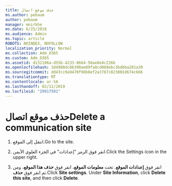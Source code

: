 ```yaml
---
title: حذف موقع اتصال
ms.author: pebaum
author: pebaum
manager: mnirkhe
ms.date: 6/25/2018
ms.audience: Admin
ms.topic: article
ROBOTS: NOINDEX, NOFOLLOW
localization_priority: Normal
ms.collection: Adm_O365
ms.custom: Adm_O365
ms.assetid: d132106a-d55b-4233-8664-56ae8e4c226b
ms.openlocfilehash: 3d4980dc86390ae89fa8cd068ebc3bd6ba201a30
ms.sourcegitcommit: dd43cc0a9470f98b8ef2a3787c823801d674c666
ms.translationtype: MT
ms.contentlocale: ar-SA
ms.lasthandoff: 02/12/2019
ms.locfileid: "29917591"
---
```

# <a name="delete-a-communication-site"></a><span data-ttu-id="e5f1a-102">حذف موقع اتصال</span><span class="sxs-lookup"><span data-stu-id="e5f1a-102">Delete a communication site</span></span>

1. <span data-ttu-id="e5f1a-103">انتقل إلى الموقع.</span><span class="sxs-lookup"><span data-stu-id="e5f1a-103">Go to the site.</span></span>
    
2. <span data-ttu-id="e5f1a-104">انقر فوق الرمز "إعدادات" في الجزء العلوي الأيمن.</span><span class="sxs-lookup"><span data-stu-id="e5f1a-104">Click the Settings icon in the upper right.</span></span>
    
3. <span data-ttu-id="e5f1a-p101">انقر فوق **إعدادات الموقع**. تحت **معلومات الموقع**، انقر فوق **حذف هذا الموقع**، ومن ثم انقر فوق **حذف**.</span><span class="sxs-lookup"><span data-stu-id="e5f1a-p101">Click **Site settings**. Under **Site Information**, click **Delete this site**, and then click **Delete**.</span></span>
    

